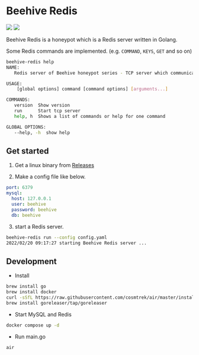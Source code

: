 # Beehive Redis

![](https://img.shields.io/github/license/0n1shi/beehive-redis)
![](https://img.shields.io/github/v/tag/0n1shi/beehive-redis)

Beehive Redis is a honeypot which is a Redis server written in Golang.

Some Redis commands are implemented. (e.g. `COMMAND`, `KEYS`, `GET` and so on)

```bash
beehive-redis help
NAME:
   Redis server of Beehive honeypot series - TCP server which communicate in Redis protocol.

USAGE:
    [global options] command [command options] [arguments...]

COMMANDS:
   version  Show version
   run      Start tcp server
   help, h  Shows a list of commands or help for one command

GLOBAL OPTIONS:
   --help, -h  show help
```

## Get started

1. Get a linux binary from [Releases](https://github.com/0n1shi/redis-honeypot/releases)

2. Make a config file like below.

```yaml
port: 6379
mysql:
  host: 127.0.0.1
  user: beehive
  password: beehive
  db: beehive
```

3. start a Redis server.

```bash
beehive-redis run --config config.yaml
2022/02/20 09:17:27 starting Beehive Redis server ...
```

## Development

- Install

```bash
brew install go
brew install docker
curl -sSfL https://raw.githubusercontent.com/cosmtrek/air/master/install.sh | sh -s -- -b $(go env GOPATH)/bin
brew install goreleaser/tap/goreleaser
```

- Start MySQL and Redis

```bash
docker compose up -d
```

- Run main.go

```bash
air
```
